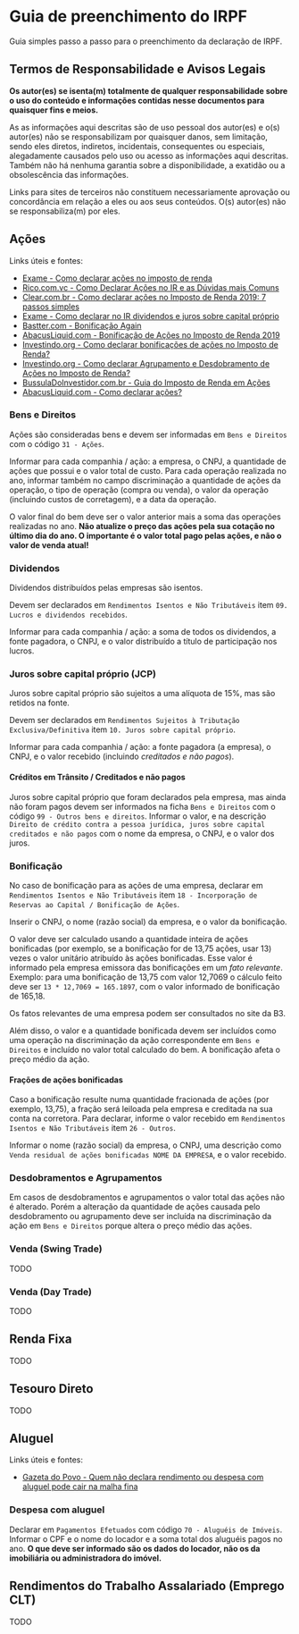# Guia de preenchimento do IRPF

Guia simples passo a passo para o preenchimento da declaração de IRPF.

## Termos de Responsabilidade e Avisos Legais

**Os autor(es) se isenta(m) totalmente de qualquer responsabilidade sobre o uso do conteúdo e informações contidas nesse documentos para quaisquer fins e meios.**

As as informações aqui descritas são de uso pessoal dos autor(es) e o(s) autor(es) não se responsabilizam por quaisquer danos, sem limitação, sendo eles diretos, indiretos, incidentais, consequentes ou especiais, alegadamente causados pelo uso ou acesso as informações aqui descritas. Também não há nenhuma garantia sobre a disponibilidade, a exatidão ou a obsolescência das informações.

Links para sites de terceiros não constituem necessariamente aprovação ou concordância em relação a eles ou aos seus conteúdos. O(s) autor(es) não se responsabiliza(m) por eles.

## Ações

Links úteis e fontes:

- [Exame - Como declarar ações no imposto de renda](https://exame.abril.com.br/seu-dinheiro/como-declarar-acoes-no-imposto-de-renda/)
- [Rico.com.vc - Como Declarar Ações no IR e as Dúvidas mais Comuns](https://blog.rico.com.vc/como-declarar-acoes-ir)
- [Clear.com.br - Como declarar ações no Imposto de Renda 2019: 7 passos simples](https://blog.clear.com.br/aprenda-como-declarar-acoes-no-imposto-de-renda/)
- [Exame - Como declarar no IR dividendos e juros sobre capital próprio](https://exame.abril.com.br/seu-dinheiro/como-declarar-no-ir-dividendos-e-juros-sobre-capital-proprio/)
- [Bastter.com - Bonificação Again](https://www.bastter.com/mercado/grupos/Forum.aspx?g=184&t=732846)
- [AbacusLiquid.com - Bonificação de Ações no Imposto de Renda 2019](https://abacusliquid.com/bonificacao-de-acoes/)
- [Investindo.org - Como declarar bonificações de ações no Imposto de Renda?](http://www.investindo.org/acoes/imposto-de-renda/bonificacao/)
- [Investindo.org - Como declarar Agrupamento e Desdobramento de Ações no Imposto de Renda?](http://www.investindo.org/acoes/imposto-de-renda/agrupamento-e-desdobramento/)
- [BussulaDoInvestidor.com.br - Guia do Imposto de Renda em Ações](https://www.bussoladoinvestidor.com.br/imposto-de-renda-em-acoes/)
- [AbacusLiquid.com - Como declarar ações?](https://abacusliquid.com/irpf/como-declarar-acoes/)

### Bens e Direitos

Ações são consideradas bens e devem ser informadas em `Bens e Direitos` com o código `31 - Ações`.

Informar para cada companhia / ação: a empresa, o CNPJ, a quantidade de ações que possui e o valor total de custo. Para cada operação realizada no ano, informar também no campo discriminação a quantidade de ações da operação, o tipo de operação (compra ou venda), o valor da operação (incluindo custos de corretagem), e a data da operação.

O valor final do bem deve ser o valor anterior mais a soma das operações realizadas no ano. **Não atualize o preço das ações pela sua cotação no último dia do ano. O importante é o valor total pago pelas ações, e não o valor de venda atual!**

### Dividendos

Dividendos distribuídos pelas empresas são isentos.

Devem ser declarados em `Rendimentos Isentos e Não Tributáveis` item `09. Lucros e dividendos recebidos`.

Informar para cada companhia / ação: a soma de todos os dividendos, a fonte pagadora, o CNPJ, e o valor distribuído a título de participação nos lucros.

### Juros sobre capital próprio (JCP)

Juros sobre capital próprio são sujeitos a uma alíquota de 15%, mas são retidos na fonte.

Devem ser declarados em `Rendimentos Sujeitos à Tributação Exclusiva/Definitiva` item `10. Juros sobre capital próprio`.

Informar para cada companhia / ação: a fonte pagadora (a empresa), o CNPJ, e o valor recebido (incluindo *creditados e não pagos*).

#### Créditos em Trânsito / Creditados e não pagos

Juros sobre capital próprio que foram declarados pela empresa, mas ainda não foram pagos devem ser informados na ficha `Bens e Direitos` com o código `99 - Outros bens e direitos`. Informar o valor, e na descrição `Direito de crédito contra a pessoa jurídica, juros sobre capital creditados e não pagos` com o nome da empresa, o CNPJ, e o valor dos juros.

### Bonificação

No caso de bonificação para as ações de uma empresa, declarar em `Rendimentos Isentos e Não Tributáveis` item `18 - Incorporação de Reservas ao Capital / Bonificação de Ações`.

Inserir o CNPJ, o nome (razão social) da empresa, e o valor da bonificação. 

O valor deve ser calculado usando a quantidade inteira de ações bonificadas (por exemplo, se a bonificação for de 13,75 ações, usar 13) vezes o valor unitário atribuído às ações bonificadas. Esse valor é informado pela empresa emissora das bonificações em um *fato relevante*. Exemplo: para uma bonificação de 13,75 com valor 12,7069 o cálculo feito deve ser `13 * 12,7069 = 165.1897`, com o valor informado de bonificação de 165,18.

Os fatos relevantes de uma empresa podem ser consultados no site da B3.

Além disso, o valor e a quantidade bonificada devem ser incluídos como uma operação na discriminação da ação correspondente em `Bens e Direitos` e incluído no valor total calculado do bem. A bonificação afeta o preço médio da ação.

#### Frações de ações bonificadas

Caso a bonificação resulte numa quantidade fracionada de ações (por exemplo, 13,75), a fração será leiloada pela empresa e creditada na sua conta na corretora. Para declarar, informe o valor recebido em `Rendimentos Isentos e Não Tributáveis` item `26 - Outros`.

Informar o nome (razão social) da empresa, o CNPJ, uma descrição como `Venda residual de ações bonificadas NOME DA EMPRESA`, e o valor recebido.

### Desdobramentos e Agrupamentos

Em casos de desdobramentos e agrupamentos o valor total das ações não é alterado. Porém a alteração da quantidade de ações causada pelo desdobramento ou agrupamento deve ser incluída na discriminação da ação em `Bens e Direitos` porque altera o preço médio das ações.

### Venda (Swing Trade)

TODO

### Venda (Day Trade)

TODO

## Renda Fixa

TODO

## Tesouro Direto

TODO

## Aluguel

Links úteis e fontes:

- [Gazeta do Povo - Quem não declara rendimento ou despesa com aluguel pode cair na malha fina](https://www.gazetadopovo.com.br/economia/livre-iniciativa/quem-nao-declara-rendimento-ou-despesa-com-aluguel-pode-cair-na-malha-fina-5lfm0n0kntycgs5e5ibf3kint/)

### Despesa com aluguel

Declarar em `Pagamentos Efetuados` com código `70 - Aluguéis de Imóveis`. Informar o CPF e o nome do locador e a soma total dos aluguéis pagos no ano. **O que deve ser informado são os dados do locador, não os da imobiliária ou administradora do imóvel.**

## Rendimentos do Trabalho Assalariado (Emprego CLT)

TODO
